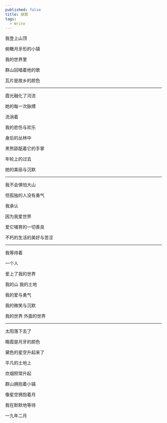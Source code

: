 ```yaml
---
published: false
title: 献歌
tags:
  - Write
---
```



我登上山顶

俯瞰月牙形的小镇

我的世界里

群山回唱着他的歌

瓦片是故乡的颜色

---
霞光融化了河流

她的每一次脉搏

流淌着

我的悲伤与欢乐

身后的丛林中

黑熊舔舐着它的手掌

年轮上的过去

她的美丽与沉默

-------

我不会惧怕大山

但孤独的人没有勇气

我承认

因为我爱世界

爱它哺育的一切善良

不朽的生活的美好与苦涩


-------


我等待着

一个人

爱上了我的世界

我的山 我的土地

我的爱与勇气

我的微笑与沉默

我的世界 外面的世界

-------


太阳落下去了

晚霞是月牙的颜色

黛色的星空升起来了

平凡的土地上

炊烟照常升起

群山拥抱着小镇

像星空拥抱着月

我在默默地等待  
 
 
 一九年二月